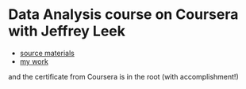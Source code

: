 # Data Analysis course on Coursera with Jeffrey Leek

- [source materials](./jtleek-materials)
- [my work](./my-work)

and the certificate from Coursera is in the root (with accomplishment!)
